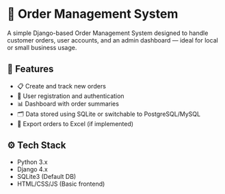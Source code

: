 # 🧾 Order Management System

A simple Django-based Order Management System designed to handle customer orders, user accounts, and an admin dashboard — ideal for local or small business usage.

## 🚀 Features

- 📋 Create and track new orders
- 👥 User registration and authentication
- 📊 Dashboard with order summaries
- 🗂️ Data stored using SQLite or switchable to PostgreSQL/MySQL
- 📁 Export orders to Excel (if implemented)

## ⚙️ Tech Stack

- Python 3.x
- Django 4.x
- SQLite3 (Default DB)
- HTML/CSS/JS (Basic frontend)
